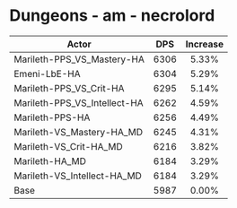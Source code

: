 # Dungeons - am - necrolord
| Actor | DPS | Increase |
|---|:---:|:---:|
|Marileth-PPS_VS_Mastery-HA|6306|5.33%|
|Emeni-LbE-HA|6304|5.29%|
|Marileth-PPS_VS_Crit-HA|6295|5.14%|
|Marileth-PPS_VS_Intellect-HA|6262|4.59%|
|Marileth-PPS-HA|6256|4.49%|
|Marileth-VS_Mastery-HA_MD|6245|4.31%|
|Marileth-VS_Crit-HA_MD|6216|3.82%|
|Marileth-HA_MD|6184|3.29%|
|Marileth-VS_Intellect-HA_MD|6184|3.29%|
|Base|5987|0.00%|
